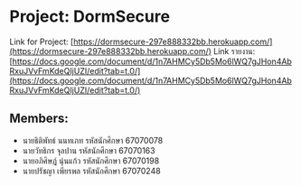 # Project: DormSecure

Link for Project: [https://dormsecure-297e888332bb.herokuapp.com/](https://dormsecure-297e888332bb.herokuapp.com/)
Link รายงาน: [https://docs.google.com/document/d/1n7AHMCy5Db5Mo6lWQ7gJHon4AbRxuJVvFmKdeQIjUZI/edit?tab=t.0/](https://docs.google.com/document/d/1n7AHMCy5Db5Mo6lWQ7gJHon4AbRxuJVvFmKdeQIjUZI/edit?tab=t.0/)

## Members:
- นายธิติพัทธ์ นนทเภท รหัสนักศึกษา 67070078  
- นายวัทธิกร จุลปาน รหัสนักศึกษา 67070163  
- นายอภิศิษฎ์ นุ่นแก้ว รหัสนักศึกษา 67070198  
- นายปรัชญา เพียรพล รหัสนักศึกษา 67070248  

